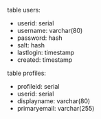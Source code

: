 table users:
- userid: serial
- username: varchar(80)
- password: hash
- salt: hash
- lastlogin: timestamp
- created: timestamp

table profiles:
- profileid: serial
- userid: serial
- displayname: varchar(80)
- primaryemail: varchar(255)


